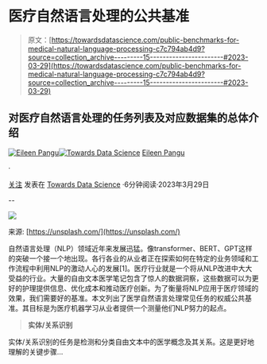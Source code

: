 # 医疗自然语言处理的公共基准

> 原文：[https://towardsdatascience.com/public-benchmarks-for-medical-natural-language-processing-c7c794ab4d9?source=collection_archive---------15-----------------------#2023-03-29](https://towardsdatascience.com/public-benchmarks-for-medical-natural-language-processing-c7c794ab4d9?source=collection_archive---------15-----------------------#2023-03-29)

## 对医疗自然语言处理的任务列表及对应数据集的总体介绍

[](https://eileen-code4fun.medium.com/?source=post_page-----c7c794ab4d9--------------------------------)[![Eileen Pangu](../Images/cbdab572af709b6e6b52cb3a078f220d.png)](https://eileen-code4fun.medium.com/?source=post_page-----c7c794ab4d9--------------------------------)[](https://towardsdatascience.com/?source=post_page-----c7c794ab4d9--------------------------------)[![Towards Data Science](../Images/a6ff2676ffcc0c7aad8aaf1d79379785.png)](https://towardsdatascience.com/?source=post_page-----c7c794ab4d9--------------------------------) [Eileen Pangu](https://eileen-code4fun.medium.com/?source=post_page-----c7c794ab4d9--------------------------------)

·

[关注](https://medium.com/m/signin?actionUrl=https%3A%2F%2Fmedium.com%2F_%2Fsubscribe%2Fuser%2F893d6b8a519f&operation=register&redirect=https%3A%2F%2Ftowardsdatascience.com%2Fpublic-benchmarks-for-medical-natural-language-processing-c7c794ab4d9&user=Eileen+Pangu&userId=893d6b8a519f&source=post_page-893d6b8a519f----c7c794ab4d9---------------------post_header-----------) 发表在 [Towards Data Science](https://towardsdatascience.com/?source=post_page-----c7c794ab4d9--------------------------------) ·6分钟阅读·2023年3月29日[](https://medium.com/m/signin?actionUrl=https%3A%2F%2Fmedium.com%2F_%2Fvote%2Ftowards-data-science%2Fc7c794ab4d9&operation=register&redirect=https%3A%2F%2Ftowardsdatascience.com%2Fpublic-benchmarks-for-medical-natural-language-processing-c7c794ab4d9&user=Eileen+Pangu&userId=893d6b8a519f&source=-----c7c794ab4d9---------------------clap_footer-----------)

--

[](https://medium.com/m/signin?actionUrl=https%3A%2F%2Fmedium.com%2F_%2Fbookmark%2Fp%2Fc7c794ab4d9&operation=register&redirect=https%3A%2F%2Ftowardsdatascience.com%2Fpublic-benchmarks-for-medical-natural-language-processing-c7c794ab4d9&source=-----c7c794ab4d9---------------------bookmark_footer-----------)![](../Images/e7f7329d67dd349b27bbe3c0f57628f7.png)

来源: [https://unsplash.com/](https://unsplash.com/)

自然语言处理（NLP）领域近年来发展迅猛。像transformer、BERT、GPT这样的突破一个接一个地出现。各行各业的从业者正在探索如何在特定的业务领域和工作流程中利用NLP的激动人心的发展[1]。医疗行业就是一个将从NLP改进中大大受益的行业。大量的自由文本医学笔记包含了惊人的数据洞察，这些数据可以为更好的护理提供信息、优化成本和推动医疗创新。为了衡量将NLP应用于医疗领域的效果，我们需要好的基准。本文列出了医学自然语言处理常见任务的权威公共基准。其目标是为医疗机器学习从业者提供一个测量他们NLP努力的起点。

> **实体/关系识别**

实体/关系识别的任务是检测和分类自由文本中的医学概念及其关系。这是更好地理解的关键步骤…
